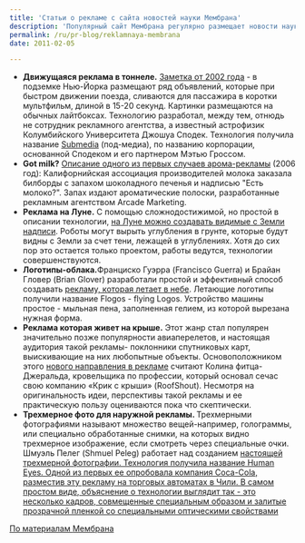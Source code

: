 ```yaml
---
title: 'Статьи о рекламе с сайта новостей науки Мембрана'
description: 'Популярный сайт Мембрана регулярно размещает новости науки и технологии - о новых открытых видах, наблюдениях астрономов, достижениях инженеров. В ряду прочих новостей на этом сайте размещаются и новости о технологиях рекламы. Сегодня мы публикуем подборку ссылок на такие материалы за несколько последних лет.'
permalink: /ru/pr-blog/reklamnaya-membrana
date: 2011-02-05

---
```


<ul>
<li><strong>Движущаяся реклама в тоннеле.</strong> <a href="https://www.membrana.ru/particle/2508">Заметка от 2002 года</a> - в подземке Нью-Йорка размещают ряд объявлений, которые при быстром движении поезда, сливаются для пассажира в коротки мультфильм, длиной в 15-20 секунд. Картинки размещаются на обычных лайтбоксах. Технологию разработал, между тем, отнюдь не сотрудник рекламного агентства, а известный астрофизик Колумбийского Университета Джошуа Сподек. Технология получила название <a href="https://www.submediaworld.com/submediaworld/Tunnel_Advertising.html">Submedia</a> (под-медиа), по названию корпорации, основанной Сподеком и его партнером Мэтью Гроссом. </li>
<li><strong>Got milk?</strong> <a href="https://www.membrana.ru/particle/10938">Описание одного из первых случаев арома-рекламы</a> (2006 год): Калифорнийская ассоциация производителей молока заказала билборды с запахом шоколадного печенья и надписью "Есть молоко?". Запах издают ароматические полоски, разработанные рекламным агентством Arcade Marketing. </li>
<li><strong>Реклама на Луне.</strong> С помощью сложнодостижимой, но простой в описании технологии, <a href="https://www.membrana.ru/particle/178">на Луне можно создавать видимые с Земли надписи</a>. Роботы могут вырыть углубления в грунте, которые будут видны с Земли за счет тени, лежащей в углублениях. Хотя  до сих пор это остается только проектом, работы ведутся, технологии совершенствуются.</li>
<li><strong>Логотипы-облака.</strong>Франциско Гуэрра (Francisco Guerra) и Брайан Гловер (Brian Glover) разработали простой и эффективный способ создавать <a href="https://www.membrana.ru/particle/165">рекламу, которая летает в небе</a>. Летающие логотипы получили название Flogos - flying Logos. Устройство машины простое - мыльная пена, заполненная гелием, из которой вырезана нужная форма.  </li>
<li><strong>Реклама которая живет на крыше.</strong> Этот жанр стал популярен  значительно позже популярности авиаперелетов, и настоящая аудитория такой рекламы-  поклонники спутниковых карт, выискивающие на них любопытные объекты. Основоположником этого <a href="https://www.membrana.ru/particle/126">нового направления в рекламе</a> считают Колина фитца-Джеральда, кровельщика по профессии, который основал сечас свою компанию «Крик с крыши» (RoofShout). Несмотря на оригинальность идеи, перспективы такой рекламы и ее практическую пользу  оцениваются пока что скептически. </li>
<li><strong>Трехмерное фото для наружной рекламы. </strong> Трехмерными фотографиями называют множество вещей-например, голограммы, или специально обработанные снимки, на которых видно трехмерное изображение, если смотреть через специальные очки.  Шмуэль Пелег (Shmuel Peleg) работает над созданием <a href="https://www.membrana.ru/particle/1664">настоящей трехмерной фотографии. Технология получила название Human Eyes. Одной из первых ее опробовала компания Coca-Cola, разместив эту рекламу на торговых автоматах в Чили. В самом простом виде, объяснение о технологии выглядит так - это несколько кадров, совмещенные специальным образом и залитые прозрачной пленкой со специальными оптическими свойствами</li>
</ul>

По материалам <a href="https://www.membrana.ru/">Мембрана</a>

